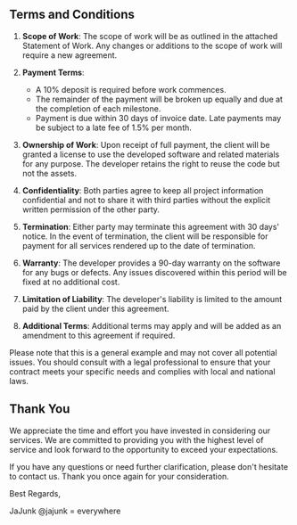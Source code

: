 ## Terms and Conditions

1. **Scope of Work**: The scope of work will be as outlined in the attached Statement of Work. Any changes or additions to the scope of work will require a new agreement.

2. **Payment Terms**: 
    - A 10% deposit is required before work commences.
    - The remainder of the payment will be broken up equally and due at the completion of each milestone.
    - Payment is due within 30 days of invoice date. Late payments may be subject to a late fee of 1.5% per month.

3. **Ownership of Work**: Upon receipt of full payment, the client will be granted a license to use the developed software and related materials for any purpose. The developer retains the right to reuse the code but not the assets.

4. **Confidentiality**: Both parties agree to keep all project information confidential and not to share it with third parties without the explicit written permission of the other party.

5. **Termination**: Either party may terminate this agreement with 30 days' notice. In the event of termination, the client will be responsible for payment for all services rendered up to the date of termination.

6. **Warranty**: The developer provides a 90-day warranty on the software for any bugs or defects. Any issues discovered within this period will be fixed at no additional cost.

7. **Limitation of Liability**: The developer's liability is limited to the amount paid by the client under this agreement.

8. **Additional Terms**: Additional terms may apply and will be added as an amendment to this agreement if required.

Please note that this is a general example and may not cover all potential issues. You should consult with a legal professional to ensure that your contract meets your specific needs and complies with local and national laws.

## Thank You

We appreciate the time and effort you have invested in considering our services. We are committed to providing you with the highest level of service and look forward to the opportunity to exceed your expectations.

If you have any questions or need further clarification, please don't hesitate to contact us. Thank you once again for your consideration.

Best Regards,

JaJunk
@jajunk  = everywhere

